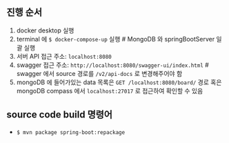 ## 진행 순서
1. docker desktop 실행
2. terminal 에 `$ docker-compose-up` 실행 # MongoDB 와 springBootServer 일괄 실행
3. 서버 API 접근 주소: `localhost:8080`
4. swagger 접근 주소: `http://localhost:8080/swagger-ui/index.html` # swagger 에서 source 경로를 `/v2/api-docs` 로 변경해주어야 함
5. mongoDB 에 들어가있는 data 목록은 `GET /localhost:8080/board/` 경로 혹은 mongoDB compass 에서 `localhost:27017` 로 접근하여 확인할 수 있음


## source code build 명령어
- `$ mvn package spring-boot:repackage`
